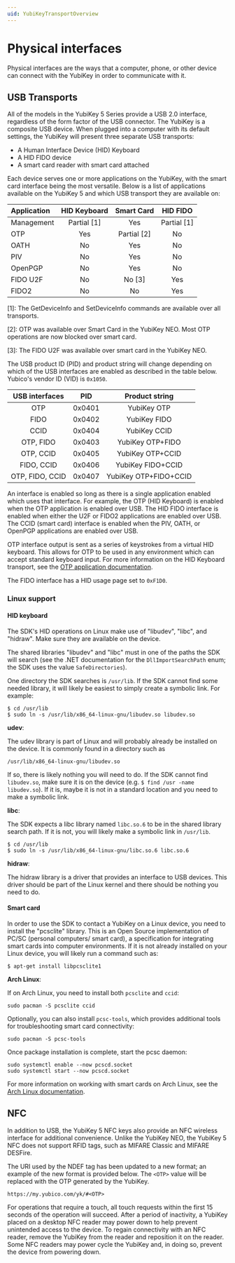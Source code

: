 ```yaml
---
uid: YubiKeyTransportOverview
---
```


<!-- Copyright 2021 Yubico AB

Licensed under the Apache License, Version 2.0 (the "License");
you may not use this file except in compliance with the License.
You may obtain a copy of the License at

    http://www.apache.org/licenses/LICENSE-2.0

Unless required by applicable law or agreed to in writing, software
distributed under the License is distributed on an "AS IS" BASIS,
WITHOUT WARRANTIES OR CONDITIONS OF ANY KIND, either express or implied.
See the License for the specific language governing permissions and
limitations under the License. -->

# Physical interfaces

Physical interfaces are the ways that a computer, phone, or other device can connect
with the YubiKey in order to communicate with it.

## USB Transports

All of the models in the YubiKey 5 Series provide a USB 2.0 interface, regardless of
the form factor of the USB connector. The YubiKey is a composite USB device. When plugged
into a computer with its default settings, the YubiKey will present three separate USB
transports:

- A Human Interface Device (HID) Keyboard
- A HID FIDO device
- A smart card reader with smart card attached

Each device serves one or more applications on the YubiKey, with the smart card interface
being the most versatile. Below is a list of applications available on the YubiKey 5 and
which USB transport they are available on:

| Application | HID Keyboard | Smart Card  |  HID FIDO   | 
|:------------|:------------:|:-----------:|:-----------:|
| Management  | Partial [1]  |     Yes     | Partial [1] |
| OTP         |     Yes      | Partial [2] |     No      |
| OATH        |      No      |     Yes     |     No      |
| PIV         |      No      |     Yes     |     No      |
| OpenPGP     |      No      |     Yes     |     No      |
| FIDO U2F    |      No      |   No [3]    |     Yes     |
| FIDO2       |      No      |     No      |     Yes     |

[1]: The GetDeviceInfo and SetDeviceInfo commands are available over all transports.

[2]: OTP was available over Smart Card in the YubiKey NEO. Most OTP operations are now
blocked over smart card.

[3]: The FIDO U2F was available over smart card in the YubiKey NEO.

The USB product ID (PID) and product string will change depending on which of the USB
interfaces are enabled as described in the table below. Yubico's vendor ID (VID)
is `0x1050`.

| USB interfaces  |  PID   |    Product string     |
|:---------------:|:------:|:---------------------:|
|       OTP       | 0x0401 |      YubiKey OTP      |
|      FIDO       | 0x0402 |     YubiKey FIDO      |
|      CCID       | 0x0404 |     YubiKey CCID      |
|    OTP, FIDO    | 0x0403 |   YubiKey OTP+FIDO    |
|    OTP, CCID    | 0x0405 |   YubiKey OTP+CCID    |
|   FIDO, CCID    | 0x0406 |   YubiKey FIDO+CCID   |
| OTP, FIDO, CCID | 0x0407 | YubiKey OTP+FIDO+CCID |

An interface is enabled so long as there is a single application enabled which uses that
interface. For example, the OTP (HID Keyboard) is enabled when the OTP application is enabled
over USB. The HID FIDO interface is enabled when either the U2F or FIDO2 applications are
enabled over USB. The CCID (smart card) interface is enabled when the PIV, OATH, or OpenPGP
applications are enabled over USB.

OTP interface output is sent as a series of keystrokes from a virtual HID keyboard. This allows
for OTP to be used in any environment which can accept standard keyboard input. For more information 
on the HID Keyboard transport, see the [OTP application documentation](xref:OtpHID).

The FIDO interface has a HID usage page set to `0xF1D0`.

### Linux support

#### HID keyboard

The SDK's HID operations on Linux make use of "libudev", "libc", and "hidraw". Make sure
they are available on the device.

The shared libraries "libudev" and "libc" must in one of the paths the SDK will search
(see the .NET documentation for the `DllImportSearchPath` enum; the SDK uses the value
`SafeDirectories`).

One directory the SDK searches is `/usr/lib`. If the SDK cannot find some needed library,
it will likely be easiest to simply create a symbolic link. For example:

```
$ cd /usr/lib
$ sudo ln -s /usr/lib/x86_64-linux-gnu/libudev.so libudev.so
```

**udev**:

The udev library is part of Linux and will probably already be installed on the device. It
is commonly found in a directory such as

```
/usr/lib/x86_64-linux-gnu/libudev.so
```

If so, there is likely nothing you will need to do. If the SDK cannot find `libudev.so`,
make sure it is on the device (e.g. `$ find /usr -name libudev.so`). If it is, maybe it is
not in a standard location and you need to make a symbolic link.

**libc**:

The SDK expects a libc library named `libc.so.6` to be in the shared library search path.
If it is not, you will likely make a symbolic link in `/usr/lib`.

```
$ cd /usr/lib
$ sudo ln -s /usr/lib/x86_64-linux-gnu/libc.so.6 libc.so.6
```

**hidraw**:

The hidraw library is a driver that provides an interface to USB devices. This driver
should be part of the Linux kernel and there should be nothing you need to do.

#### Smart card

In order to use the SDK to contact a YubiKey on a Linux device, you need to install the
"pcsclite" library. This is an Open Source implementation of PC/SC (personal computers/
smart card), a specification for integrating smart cards into computer environments. If it
is not already installed on your Linux device, you will likely run a command such as:

```
$ apt-get install libpcsclite1
```

**Arch Linux**: 

If on Arch Linux, you need to install both `pcsclite` and `ccid`:

```
sudo pacman -S pcsclite ccid
```

Optionally, you can also install `pcsc-tools`, which provides additional tools for troubleshooting smart card connectivity:

```
sudo pacman -S pcsc-tools 
```

Once package installation is complete, start the pcsc daemon:

```
sudo systemctl enable --now pcscd.socket
sudo systemctl start --now pcscd.socket
```

For more information on working with smart cards on Arch Linux, see the [Arch Linux documentation](https://wiki.archlinux.org/title/Smartcards).

## NFC

In addition to USB, the YubiKey 5 NFC keys also provide an NFC wireless interface for
additional convenience. Unlike the YubiKey NEO, the YubiKey 5 NFC does not support RFID
tags, such as MIFARE Classic and MIFARE DESFire.

The URI used by the NDEF tag has been updated to a new format; an example of the new format
is provided below. The `<OTP>` value will be replaced with the OTP generated by the YubiKey.

```txt
https://my.yubico.com/yk/#<OTP>
```

For operations that require a touch, all touch requests within the first 15 seconds of the
operation will succeed. After a period of inactivity, a YubiKey placed on a desktop NFC reader
may power down to help prevent unintended access to the device. To regain connectivity with
an NFC reader, remove the YubiKey from the reader and reposition it on the reader. Some NFC
readers may power cycle the YubiKey and, in doing so, prevent the device from powering down.
